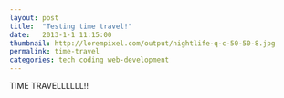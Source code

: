 ```yaml
---
layout: post
title:  "Testing time travel!"
date:   2013-1-1 11:15:00
thumbnail: http://lorempixel.com/output/nightlife-q-c-50-50-8.jpg
permalink: time-travel
categories: tech coding web-development
---
```


TIME TRAVELLLLLL!!